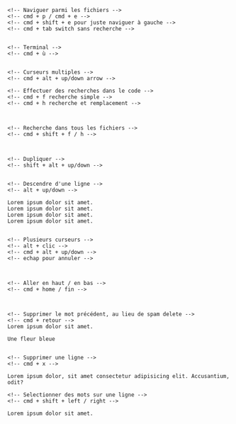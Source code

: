     <!-- Naviguer parmi les fichiers -->
    <!-- cmd + p / cmd + e -->
    <!-- cmd + shift + e pour juste naviguer à gauche -->
    <!-- cmd + tab switch sans recherche -->


    <!-- Terminal -->
    <!-- cmd + ù -->


    <!-- Curseurs multiples -->
    <!-- cmd + alt + up/down arrow -->

    <!-- Effectuer des recherches dans le code -->
    <!-- cmd + f recherche simple -->
    <!-- cmd + h recherche et remplacement -->



    <!-- Recherche dans tous les fichiers -->
    <!-- cmd + shift + f / h -->



    <!-- Dupliquer -->
    <!-- shift + alt + up/down -->


    <!-- Descendre d'une ligne -->
    <!-- alt + up/down -->

    Lorem ipsum dolor sit amet.
    Lorem ipsum dolor sit amet.
    Lorem ipsum dolor sit amet.
    Lorem ipsum dolor sit amet.


    <!-- Plusieurs curseurs -->
    <!-- alt + clic -->
    <!-- cmd + alt + up/down -->
    <!-- echap pour annuler -->



    <!-- Aller en haut / en bas -->
    <!-- cmd + home / fin -->



    <!-- Supprimer le mot précédent, au lieu de spam delete -->
    <!-- cmd + retour -->
    Lorem ipsum dolor sit amet.

    Une fleur bleue


    <!-- Supprimer une ligne -->
    <!-- cmd + x -->

    Lorem ipsum dolor, sit amet consectetur adipisicing elit. Accusantium, odit?

    <!-- Selectionner des mots sur une ligne -->
    <!-- cmd + shift + left / right -->

    Lorem ipsum dolor sit amet.
